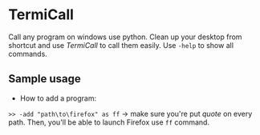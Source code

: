 # TermiCall
Call any program on windows use python. Clean up your desktop from shortcut and use _TermiCall_ to call them easily. Use ```-help``` to show all commands.

## Sample usage
- How to add a program:

```>> -add "path\to\firefox" as ff``` -> make sure you're put _quote_ on every path. Then, you'll be able to launch Firefox use ```ff``` command.
